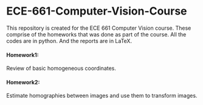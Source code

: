 # ECE-661-Computer-Vision-Course
This repository is created for the ECE 661 Computer Vision course.
These comprise of the homeworks that was done as part of the course.
All the codes are in python. And the reports are in LaTeX.

#### Homework1:
Review of basic homogeneous coordinates.

#### Homework2:
Estimate homographies between images and use them to transform images.

